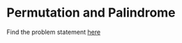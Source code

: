 # Permutation and Palindrome
Find the problem statement [here](https://www.codechef.com/FEB18/problems/PERMPAL)